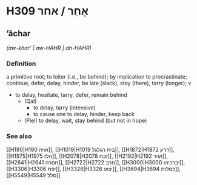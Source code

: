# H309 אָחַר / אחר

## ʼâchar

_(aw-khar' | aw-HAHR | ah-HAHR)_

### Definition

a primitive root; to loiter (i.e., be behind); by implication to procrastinate; continue, defer, delay, hinder, be late (slack), stay (there), tarry (longer); v

- to delay, hesitate, tarry, defer, remain behind
  - (Qal)
    - to delay, tarry (intensive)
    - to cause one to delay, hinder, keep back
  - (Piel) to delay, wait, stay behind (but not in hope)

### See also

[[H190|H190 אויה]], [[H1019|H1019 בית הגלגל]], [[H1872|H1872 דרע]], [[H1975|H1975 הלז]], [[H2078|H2078 זבח]], [[H2192|H2192 זעיר]], [[H2641|H2641 חסרה]], [[H2722|H2722 חרב]], [[H3000|H3000 יברכיהו]], [[H3306|H3306 יפח]], [[H3326|H3326 יצוע]], [[H3694|H3694 כסלות]], [[H5549|H5549 סלל]]
